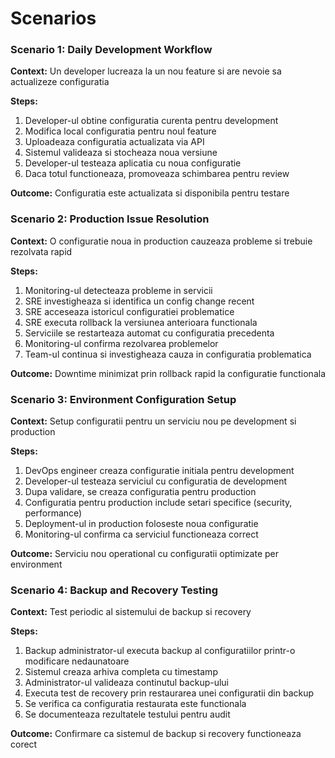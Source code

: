 # Scenarios
 
### Scenario 1: Daily Development Workflow
**Context:** Un developer lucreaza la un nou feature si are nevoie sa actualizeze configuratia
 
**Steps:**
1. Developer-ul obtine configuratia curenta pentru development
2. Modifica local configuratia pentru noul feature
3. Uploadeaza configuratia actualizata via API
4. Sistemul valideaza si stocheaza noua versiune
5. Developer-ul testeaza aplicatia cu noua configuratie
6. Daca totul functioneaza, promoveaza schimbarea pentru review
 
**Outcome:** Configuratia este actualizata si disponibila pentru testare
 
### Scenario 2: Production Issue Resolution
**Context:** O configuratie noua in production cauzeaza probleme si trebuie rezolvata rapid
 
**Steps:**
1. Monitoring-ul detecteaza probleme in servicii
2. SRE investigheaza si identifica un config change recent
3. SRE acceseaza istoricul configuratiei problematice
4. SRE executa rollback la versiunea anterioara functionala
5. Serviciile se restarteaza automat cu configuratia precedenta
6. Monitoring-ul confirma rezolvarea problemelor
7. Team-ul continua si investigheaza cauza in configuratia problematica
 
**Outcome:** Downtime minimizat prin rollback rapid la configuratie functionala
 
### Scenario 3: Environment Configuration Setup
**Context:** Setup configuratii pentru un serviciu nou pe development si production
 
**Steps:**
1. DevOps engineer creaza configuratie initiala pentru development
2. Developer-ul testeaza serviciul cu configuratia de development
3. Dupa validare, se creaza configuratia pentru production
4. Configuratia pentru production include setari specifice (security, performance)
5. Deployment-ul in production foloseste noua configuratie
6. Monitoring-ul confirma ca serviciul functioneaza correct
 
**Outcome:** Serviciu nou operational cu configuratii optimizate per environment
 
### Scenario 4: Backup and Recovery Testing
**Context:** Test periodic al sistemului de backup si recovery
 
**Steps:**
1. Backup administrator-ul executa backup al configuratiilor printr-o modificare nedaunatoare
2. Sistemul creaza arhiva completa cu timestamp
3. Administrator-ul valideaza continutul backup-ului
4. Executa test de recovery prin restaurarea unei configuratii din backup
5. Se verifica ca configuratia restaurata este functionala
6. Se documenteaza rezultatele testului pentru audit
 
**Outcome:** Confirmare ca sistemul de backup si recovery functioneaza corect
